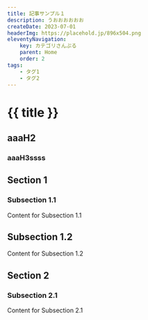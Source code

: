 ```yaml
---
title: 記事サンプル１
description: うおおおおおお
createDate: 2023-07-01
headerImg: https://placehold.jp/896x504.png
eleventyNavigation:
    key: カテゴリさんぷる
    parent: Home
    order: 2
tags:
    - タグ1
    - タグ2
---
```


# {{ title }}

## aaaH2

### aaaH3ssss

## Section 1

### Subsection 1.1

Content for Subsection 1.1

## Subsection 1.2

Content for Subsection 1.2

## Section 2

### Subsection 2.1

Content for Subsection 2.1
